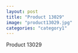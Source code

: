```yaml
---
layout: post
title: "Product 13029"
image: "product13029.jpg"
categories: "category1"
---
```

Product 13029
